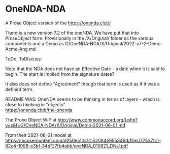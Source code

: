 # OneNDA-NDA
A Prose Object version of the https://onenda.club/

There is a new version 7.2 of the oneNDA.  We have put that into ProseObject form.  Provisionally in the /X/Original/ folder as the various components and a Demo as G/OneNDA-NDA/X/Original/2022-v7-2-Demo-Acme-Ang.md.

ToDo, ToDiscuss:

Note that the NDA does not have an Effective Date - a date when it is said to begin.  The start is implied from the signature dates?  

It also does not define "Agreement" though that term is used as if it was a defined term.




README WAS:
OneNDA seems to be thinking in terms of layers - which is close to thinking in "objects".  
https://onenda.club/the-onenda


The Prose Object WiP at http://www.commonaccord.org/i.php?v=s&f=G/OneNDA-NDA/X/Original/Demo-2021-06-01.md

From their 2021-06-01 model at https://mcusercontent.com/d250ea10c1c1520845955346d/files/77537fc1-82e4-1998-e3bf-34df27fb4abb/oneNDA_010621_DNU.pdf

